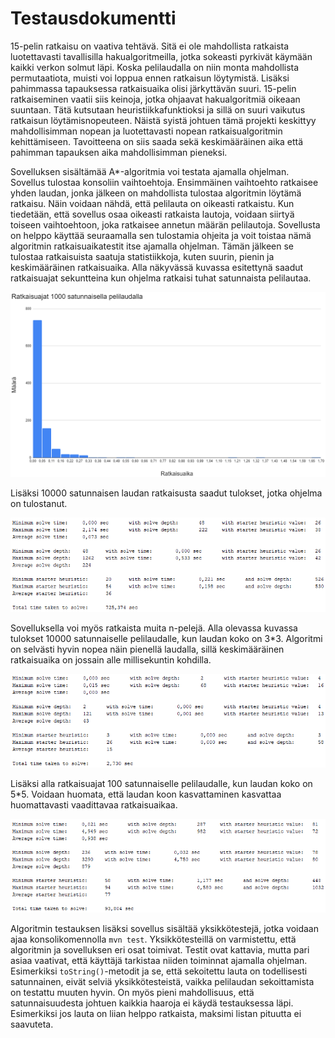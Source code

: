 # Testausdokumentti

15-pelin ratkaisu on vaativa tehtävä. Sitä ei ole mahdollista ratkaista luotettavasti tavallisilla hakualgoritmeilla, jotka sokeasti pyrkivät käymään kaikki verkon solmut läpi. Koska pelilaudalla on niin monta mahdollista permutaatiota, muisti voi loppua ennen ratkaisun löytymistä. Lisäksi pahimmassa tapauksessa ratkaisuaika olisi järkyttävän suuri. 15-pelin ratkaiseminen vaatii siis keinoja, jotka ohjaavat hakualgoritmiä oikeaan suuntaan. Tätä kutsutaan heuristiikkafunktioksi ja sillä on suuri vaikutus ratkaisun löytämisnopeuteen. Näistä syistä johtuen tämä projekti keskittyy mahdollisimman nopean ja luotettavasti nopean ratkaisualgoritmin kehittämiseen. Tavoitteena on siis saada sekä keskimääräinen aika että pahimman tapauksen aika mahdollisimman pieneksi.

Sovelluksen sisältämää A*-algoritmia voi testata ajamalla ohjelman. Sovellus tulostaa konsoliin vaihtoehtoja. Ensimmäinen vaihtoehto ratkaisee yhden laudan, jonka jälkeen on mahdollista tulostaa algoritmin löytämä ratkaisu. Näin voidaan nähdä, että pelilauta on oikeasti ratkaistu. Kun tiedetään, että sovellus osaa oikeasti ratkaista lautoja, voidaan siirtyä toiseen vaihtoehtoon, joka ratkaisee annetun määrän pelilautoja. Sovellusta on helppo käyttää seuraamalla sen tulostamia ohjeita ja voit toistaa nämä algoritmin ratkaisuaikatestit itse ajamalla ohjelman. Tämän jälkeen se tulostaa ratkaisuista saatuja statistiikkoja, kuten suurin, pienin ja keskimääräinen ratkaisuaika. Alla näkyvässä kuvassa esitettynä saadut ratkaisuajat sekuntteina kun ohjelma ratkaisi tuhat satunnaista pelilautaa.

![kuva](https://github.com/pyigyli/15-puzzle-solver/blob/master/dokumentaatio/kuvat/size_4-1000_solves_graph.png "Ratkaisuajat koolla 4 1000 satunnaisella pelilaudalla")

Lisäksi 10000 satunnaisen laudan ratkaisusta saadut tulokset, jotka ohjelma on tulostanut.

![kuva](https://github.com/pyigyli/15-puzzle-solver/blob/master/dokumentaatio/kuvat/size_4-10000_solves.png "Testitulokset koolla 4 10000 satunnaisella pelilaudalla")

Sovelluksella voi myös ratkaista muita n-pelejä. Alla olevassa kuvassa tulokset 10000 satunnaiselle pelilaudalle, kun laudan koko on 3\*3. Algoritmi on selvästi hyvin nopea näin pienellä laudalla, sillä keskimääräinen ratkaisuaika on jossain alle millisekuntin kohdilla.

![kuva](https://github.com/pyigyli/15-puzzle-solver/blob/master/dokumentaatio/kuvat/size_3-10000_solves.png "Testitulokset 10000 satunnaisella pelilaudalla")

Lisäksi alla ratkaisuajat 100 satunnaiselle pelilaudalle, kun laudan koko on 5\*5. Voidaan huomata, että laudan koon kasvattaminen kasvattaa huomattavasti vaadittavaa ratkaisuaikaa.

![kuva](https://github.com/pyigyli/15-puzzle-solver/blob/master/dokumentaatio/kuvat/size_5-100_solves.png "Testitulokset 10000 satunnaisella pelilaudalla")

Algoritmin testauksen lisäksi sovellus sisältää yksikkötestejä, jotka voidaan ajaa konsolikomennolla `mvn test`. Yksikkötesteillä on varmistettu, että algoritmin ja sovelluksen eri osat toimivat. Testit ovat kattavia, mutta pari asiaa vaativat, että käyttäjä tarkistaa niiden toiminnat ajamalla ohjelman. Esimerkiksi `toString()`-metodit ja se, että sekoitettu lauta on todellisesti satunnainen, eivät selviä yksikkötesteistä, vaikka pelilaudan sekoittamista on testattu muuten hyvin. On myös pieni mahdollisuus, että satunnaisuudesta johtuen kaikkia haaroja ei käydä testauksessa läpi. Esimerkiksi jos lauta on liian helppo ratkaista, maksimi listan pituutta ei saavuteta.